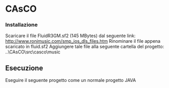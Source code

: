 # CAsCO

### Installazione

Scaricare il file FluidR3GM.sf2 (145 MBytes) dal seguente link: http://www.ronimusic.com/smp_ios_dls_files.htm
Rinominare il file appena scaricato in fluid.sf2
Aggiungere tale file alla seguente cartella del progetto: ..\CAsCO\src\casco\music

## Esecuzione

Eseguire il seguente progetto come un normale progetto JAVA
